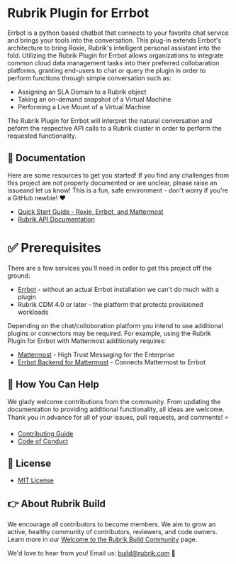 # Rubrik Plugin for Errbot

Errbot is a python based chatbot that connects to your favorite chat service and brings your tools into the conversation. This plug-in extends Errbot's architecture to bring Roxie, Rubrik's intelligent personal assistant into the fold. Utilizing the Rubrik Plugin for Errbot allows organizations to integrate common cloud data management tasks into their preferred collobaration platforms, granting end-users to chat or query the plugin in order to perform functions through simple conversation such as:

- Assigning an SLA Domain to a Rubrik object
- Taking an on-demand snapshot of a Virtual Machine
- Performing a Live Mount of a Virtual Machine

The Rubrik Plugin for Errbot will interpret the natural conversation and peform the respective API calls to a Rubrik cluster in order to perform the requested functionality.

## :blue_book: Documentation

Here are some resources to get you started! If you find any challenges from this project are not properly documented or are unclear, please raise an issueand let us know! This is a fun, safe environment - don't worry if you're a GitHub newbie! :heart:

* [Quick Start Guide - Roxie, Errbot, and Mattermost](/docs/quick-start.md)
* [Rubrik API Documentation](https://github.com/rubrikinc/api-documentation)

# :white_check_mark: Prerequisites

There are a few services you'll need in order to get this project off the ground:

* [Errbot](https://errbot.readthedocs.io/en/latest/) - without an actual Errbot installation we can't do much with a plugin
* Rubrik CDM 4.0 or later - the platform that protects provisioned workloads

Depending on the chat/colloboration platform you intend to use additional plugins or connectors may be required. For example, using the Rubrik Plugin for Errbot with Mattermost additionaly requires:

* [Mattermost](https://mattermost.com/) - High Trust Messaging for the Enterprise
* [Errbot Backend for Mattermost](https://github.com/Vaelor/errbot-mattermost-backend) - Connects Mattermost to Errbot

## :muscle: How You Can Help

We glady welcome contributions from the community. From updating the documentation to providing additional functionality, all ideas are welcome. Thank you in advance for all of your issues, pull requests, and comments! :star:

* [Contributing Guide](CONTRIBUTING.md)
* [Code of Conduct](CODE_OF_CONDUCT.md)

## :pushpin: License

* [MIT License](LICENSE)

## :point_right: About Rubrik Build

We encourage all contributors to become members. We aim to grow an active, healthy community of contributors, reviewers, and code owners. Learn more in our [Welcome to the Rubrik Build Community](https://github.com/rubrikinc/welcome-to-rubrik-build) page.

We'd love to hear from you! Email us: build@rubrik.com :love_letter:
